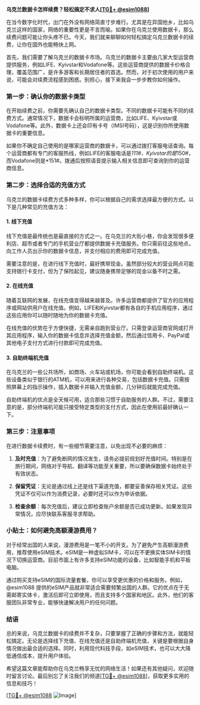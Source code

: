 **乌克兰数据卡怎样续费？轻松搞定不求人[[TG💪+ @esim1088](https://t.me/s/esim1088)]**

在当今数字化时代，出门在外没有网络简直寸步难行。尤其是在异国他乡，比如乌克兰这样的国家，网络的重要性更是不言而喻。如果你在乌克兰使用数据卡，那么续费问题可能让你头疼不已。今天，我们就来聊聊如何轻松搞定乌克兰数据卡的续费，让你在国外也能畅快上网。

首先，我们需要了解乌克兰的数据卡市场。乌克兰的数据卡主要由几家大型运营商提供服务，例如LIFE、Kyivstar和Vodafone等。这些运营商提供的数据卡价格合理，覆盖范围广，是许多游客和长期居住者的首选。然而，对于初次使用的用户来说，可能会对续费流程感到困惑。别担心，接下来我会一步步教你如何操作。

### 第一步：确认你的数据卡类型

在开始续费之前，你需要先确认自己的数据卡类型。不同的数据卡可能有不同的续费方式。通常情况下，数据卡会标明所属的运营商，比如LIFE、Kyivstar或Vodafone等。此外，数据卡上还会印有卡号（IMSI号码），这是识别你所使用数据卡的重要信息。

如果你不确定自己使用的是哪家运营商的数据卡，可以通过拨打客服电话查询。每个运营商都有专门的客服热线，例如LIFE的客服电话是*111#，Kyivstar的是*150#，而Vodafone则是*151#。拨通后按照语音提示输入相关信息即可查询到你的运营商信息。

### 第二步：选择合适的充值方式

乌克兰的数据卡续费方式多种多样，你可以根据自己的需求选择最方便的方式。以下是几种常见的充值方法：

#### 1. 线下充值

线下充值是最传统也是最直接的方式之一。在乌克兰的大街小巷，你会发现很多便利店、超市或者专门的手机营业厅都提供数据卡充值服务。你只需前往这些地点，向工作人员出示你的数据卡信息，并支付相应的费用即可完成充值。

需要注意的是，在进行线下充值时，最好携带现金。虽然部分较大的营业网点可能支持银行卡支付，但为了保险起见，建议随身携带足够的现金以备不时之需。

#### 2. 在线充值

随着互联网的发展，在线充值变得越来越普及。许多运营商都提供了官方的应用程序或网站供用户在线充值。例如，LIFE和Kyivstar都有各自的手机应用程序，通过这些应用你可以随时随地为你的数据卡充值。

在线充值的优势在于方便快捷，无需亲自跑到营业厅。只需登录运营商官网或打开其应用程序，输入你的数据卡信息并选择充值金额，然后通过信用卡、PayPal或其他电子支付方式进行付款即可完成充值。

#### 3. 自助终端机充值

在乌克兰的一些公共场所，如商场、火车站或机场，你可能会看到自助终端机。这些设备类似于银行的ATM机，可以用来进行各种交易，包括数据卡充值。只需按照屏幕上的指示操作，插入数据卡并输入充值金额，几分钟后就能完成充值。

自助终端机的优点是全天候可用，适合那些习惯于自助服务的人群。不过，需要注意的是，部分终端机可能只接受特定类型的支付方式，因此在使用前最好确认一下。

### 第三步：注意事项

在进行数据卡续费时，有一些细节需要注意，以免出现不必要的麻烦：

1. **及时充值**：为了避免断网的情况发生，请务必提前规划好充值时间。特别是在旅行期间，网络对于导航、翻译等功能至关重要，所以要确保数据卡始终处于有效状态。

2. **保留凭证**：无论是通过线上还是线下渠道充值，都要妥善保存相关凭证。这些凭证不仅可以作为消费记录，必要时还可以作为申诉依据。

3. **检查余额**：每次充值后，建议立即检查账户余额是否已成功更新。如果发现异常情况，应尽快联系客服寻求帮助。

### 小贴士：如何避免高额漫游费用？

对于经常出国的人来说，漫游费用是一笔不小的开支。为了避免产生高额漫游费用，推荐使用eSIM技术。eSIM是一种虚拟SIM卡，可以在不更换实体SIM卡的情况下切换运营商。目前市面上有许多支持eSIM功能的设备，比如智能手机和平板电脑。

通过购买支持eSIM的国际流量套餐，你可以享受更优惠的价格和服务。例如，@esim1088 提供的eSIM产品就非常适合需要频繁出国的人群。它的优点在于无需邮寄实体卡，激活后即可立即使用，而且支持多个国家和地区。此外，他们的客服团队非常专业，能够快速解决用户的任何问题。

### 结语

总的来说，乌克兰数据卡的续费并不复杂，只要掌握了正确的步骤和方法，就能轻松搞定。无论是选择线下充值、在线充值还是自助终端机充值，关键是要根据自身情况做出最合适的选择。同时，利用现代科技手段，如eSIM技术，也可以大大降低通信成本，提升用户体验。

希望这篇文章能帮助你在乌克兰畅享无忧的网络生活！如果还有其他疑问，欢迎随时留言讨论。最后别忘了关注我们的频道[[TG💪+ @esim1088](https://t.me/s/esim1088)]，获取更多实用的信息和技巧！

[[TG💪+ @esim1088](https://t.me/s/esim1088) ![Image](https://i.postimg.cc/4NQfJmqS/Snipaste-2025-05-13-00-14-12.png)]